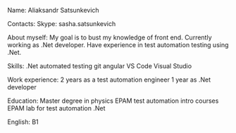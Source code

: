 Name:
  Aliaksandr Satsunkevich

Contacts:
  Skype: sasha.satsunkevich

About myself:
    My goal is to bust my knowledge of front end. Currently working as .Net developer. Have experience in test automation testing using .Net.

Skills:
  .Net
  automated testing
  git
  angular
  VS Code
  Visual Studio

Work experience:
  2 years as a test automation engineer
  1 year as .Net developer
  
Education:
    Master degree in physics
  EPAM test automation intro courses
  EPAM lab for test automation .Net

English:
  B1
